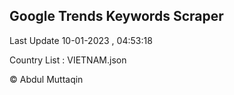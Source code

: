 

## Google Trends Keywords Scraper 
 
Last Update 10-01-2023 , 04:53:18

Country List :
VIETNAM.json



© Abdul Muttaqin 
